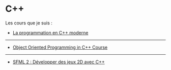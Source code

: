 # C++

Les cours que je suis :

- [La programmation en C++ moderne](https://zestedesavoir.com/tutoriels/822/la-programmation-en-c-moderne/)

***

- [Object Oriented Programming in C++ Course](https://www.youtube.com/watch?v=wN0x9eZLix4&t)

***

- [SFML 2 : Développer des jeux 2D avec C++](https://www.udemy.com/course/sfml-2-developper-des-jeux-2d-avec-cpp-programmation-objet-jeu-video/)
